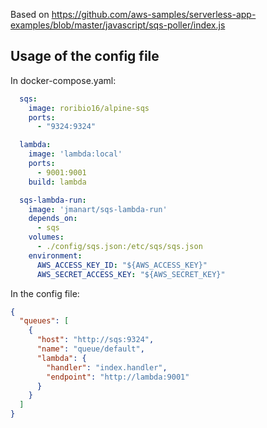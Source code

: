 Based on https://github.com/aws-samples/serverless-app-examples/blob/master/javascript/sqs-poller/index.js

## Usage of the config file

In docker-compose.yaml:

```yaml
  sqs:
    image: roribio16/alpine-sqs
    ports:
      - "9324:9324"

  lambda:
    image: 'lambda:local'
    ports:
      - 9001:9001
    build: lambda

  sqs-lambda-run:
    image: 'jmanart/sqs-lambda-run'
    depends_on:
      - sqs
    volumes:
      - ./config/sqs.json:/etc/sqs/sqs.json
    environment:
      AWS_ACCESS_KEY_ID: "${AWS_ACCESS_KEY}"
      AWS_SECRET_ACCESS_KEY: "${AWS_SECRET_KEY}"
```

In the config file:

```json
{
  "queues": [
    {
      "host": "http://sqs:9324",
      "name": "queue/default",
      "lambda": {
        "handler": "index.handler",
        "endpoint": "http://lambda:9001"
      }
    }
  ]
}
```
